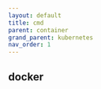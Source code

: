 ```yaml
---
layout: default
title: cmd
parent: container
grand_parent: kubernetes
nav_order: 1
---
```


## docker
